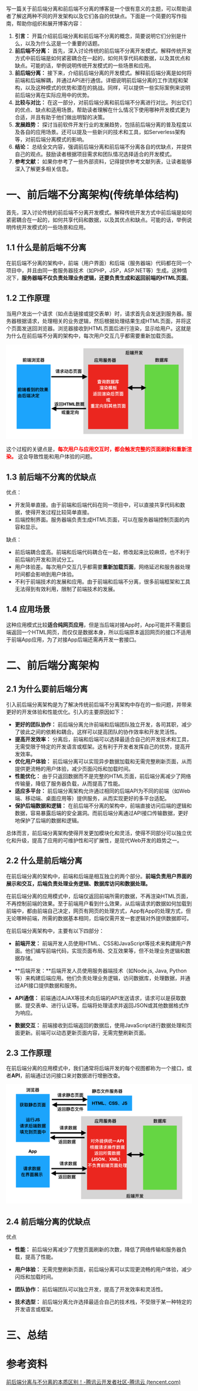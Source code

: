 
写一篇关于前后端分离和前后端不分离的博客是一个很有意义的主题，可以帮助读者了解这两种不同的开发架构以及它们各自的优缺点。下面是一个简要的写作指南，帮助你组织和展开博客内容：

1. **引言：** 开篇介绍前后端分离和前后端不分离的概念，简要说明它们分别是什么，以及为什么这是一个重要的话题。
2. **前后端不分离：** 首先，深入讨论传统的前后端不分离开发模式。解释传统开发方式中前后端是如何紧密耦合在一起的，如何共享代码和数据，以及其优点和缺点。可能的话，举例说明传统开发模式的一些场景和应用。
3. **前后端分离：** 接下来，介绍前后端分离的开发模式。解释前后端分离是如何将前端和后端解耦，并通过API进行通信。详细说明前后端分离的工作流程和架构，以及这种模式的优势和潜在的挑战。同样，可以提供一些实际案例来说明前后端分离在实际应用中的优势。
4. **比较与对比：** 在这一部分，对前后端分离和前后端不分离进行对比。列出它们的优点、缺点和适用场景。帮助读者理解在什么情况下使用哪种开发模式更为合适，并且有助于他们做出明智的决策。
5. **发展趋势：** 探讨当前软件开发行业的发展趋势，包括前后端分离的普及程度以及各自的应用场景。还可以提及一些新兴的技术和工具，如Serverless架构等，对前后端分离模式的影响。
6. **结论：** 总结全文内容，强调前后端分离和前后端不分离各自的优缺点，并提供自己的观点。鼓励读者根据项目需求和团队情况选择适合的开发模式。
7. **参考文献：** 如果你参考了一些外部资料，记得提供参考文献列表，让读者能够深入了解更多相关信息。



# 一、前后端不分离架构(传统单体结构)

首先，深入讨论传统的前后端不分离开发模式。解释传统开发方式中前后端是如何紧密耦合在一起的，如何共享代码和数据，以及其优点和缺点。可能的话，举例说明传统开发模式的一些场景和应用。

## 1.1 什么是前后端不分离

在前后端不分离的架构中，前端（用户界面）和后端（服务器端）代码都在同一个项目中，并且由同一套服务器技术（如PHP，JSP，ASP.NET等）生成。这种情况下，**服务器端不仅负责处理业务逻辑，还要负责生成和返回前端的HTML页面**。



## 1.2 工作原理

当用户发出一个请求（如点击链接或提交表单）时，请求首先会发送到服务器。服务器根据请求，处理相关的业务逻辑，然后根据处理结果生成HTML页面，并将这个页面发送回浏览器。浏览器接收到HTML页面后进行渲染，显示给用户。这就是为什么在前后端不分离的架构中，每次用户交互几乎都需要重新加载页面。

![img](images/1394466-20180916231510365-285933655.png)

这个过程的关键点是，<font color="red">**每次用户与应用交互时，都会触发完整的页面刷新和重新渲染。**</font>  这会导致性能和用户体验的问题。



## 1.3 前后端不分离的优缺点

优点：

- 开发简单直接。由于前端和后端代码在同一项目中，可以直接共享代码和数据，使得开发过程比较简单直接。
- 后端控制界面。服务器端负责生成HTML页面，可以在服务器端控制页面的内容和显示。

缺点：

- 前后端耦合度高。前端和后端代码耦合在一起，修改起来比较麻烦，也不利于前后端的开发和测试分工。
- 用户体验差。每次用户交互几乎都需要**重新加载页面**，网络延迟和服务器处理时间都会影响到用户体验。
- 不利于前端技术的发展和应用。由于前端和后端不分离，很多前端框架和工具无法得到有效利用，限制了前端技术的发展。



## 1.4 应用场景

这种应用模式比较**适合纯网页应用**，但是当后端对接App时，App可能并不需要后端返回一个HTML网页，而仅仅是数据本身，所以后端原本返回网页的接口不适用于前端App应用，为了对接App后端还需再开发一套接口。



# 二、前后端分离架构

## 2.1 为什么要前后端分离

引入前后端分离架构是为了解决传统前后端不分离架构中存在的一些问题，并带来更好的开发体验和性能优化。引入的主要原因如下：

- **更好的团队协作：** 前后端分离允许前端和后端团队独立开发，各司其职，减少了彼此之间的依赖和耦合。这样可以提高团队的协作效率和开发灵活性。
- **提高开发效率：** 分离后，前端和后端可以选择最适合自己的开发技术和工具，无需受限于特定的开发语言或框架。这有利于开发者发挥自己的优势，提高开发效率。
- **优化用户体验：** 前后端分离可以实现异步数据加载和无需完整刷新页面，从而提供更流畅的用户体验，减少页面闪烁和加载时间。
- **性能优化：** 由于只返回数据而不是完整的HTML页面，前后端分离减少了网络传输量，降低了服务器负载，从而提高了性能。
- **适应多平台：** 前后端分离架构允许通过相同的后端API为不同的前端（如Web端、移动端、桌面应用等）提供服务，从而实现更好的多平台适配。
- **保护后端数据和逻辑：** 在前后端不分离的架构中，前端直接访问后端的逻辑和数据，容易暴露后端的安全漏洞。而前后端分离通过API接口传输数据，更好地保护了后端的数据和逻辑。

总体而言，前后端分离架构使得开发更加模块化和灵活，使得不同部分可以独立优化和升级，提高了应用的可维护性和可扩展性，是现代Web开发的趋势之一。



## 2.2 什么是前后端分离

在前后端分离的架构中，前端和后端是相互独立的两个部分。**前端负责用户界面的展示和交互，后端负责处理业务逻辑、数据库访问和数据处理。**

在前后端分离的应用模式中，后端仅返回前端所需的数据，不再渲染HTML页面，不再控制前端的效果。至于前端用户看到什么效果，从后端请求的数据如何加载到前端中，都由前端自己决定，网页有网页的处理方式，App有App的处理方式，但无论哪种前端，所需的数据基本相同，后端仅需开发一套逻辑对外提供数据即可。

在前后端分离架构中，主要有以下四部分：

- **前端开发：** 前端开发人员使用HTML、CSS和JavaScript等技术来构建用户界面。他们编写前端代码，实现页面布局、交互效果等，但不处理业务逻辑和数据存储。

- **后端开发：**后端开发人员使用服务器端技术（如Node.js, Java, Python等）来构建后端应用。他们负责处理业务逻辑，访问数据库，处理数据，并通过API接口提供数据和服务。

- **API通信：** 前端通过AJAX等技术向后端的API发送请求，请求可以是获取数据、提交表单、进行认证等。后端将处理请求并返回JSON或其他数据格式作为响应。

- **数据交互：** 前端接收到后端返回的数据后，使用JavaScript进行数据处理和页面更新。前端可以动态更新页面内容，无需完整刷新页面。



## 2.3 工作原理

在前后端分离的应用模式中，我们通常将后端开发的每个视图都称为一个接口，或者**API**，前端通过访问接口来对数据进行增删改查。

![img](images/1394466-20180916231716242-1862208927.png)

## 2.4 前后端分离的优缺点

优点

- **性能：** 前后端分离减少了完整页面刷新的次数，降低了网络传输和服务器负载，提高了性能。

- **用户体验：** 无需完整刷新页面，前后端分离可以实现更流畅的用户体验，减少闪烁和加载时间。

- **团队协作：** 前后端团队可以独立开发，提高了开发效率和灵活性。

- **技术选型：** 前后端分离允许选择最适合自己的技术栈，不受限于某一种特定的开发语言或框架。



# 三、总结





# 参考资料

[前后端分离与不分离的本质区别！-腾讯云开发者社区-腾讯云 (tencent.com)](https://cloud.tencent.com/developer/article/1373136)